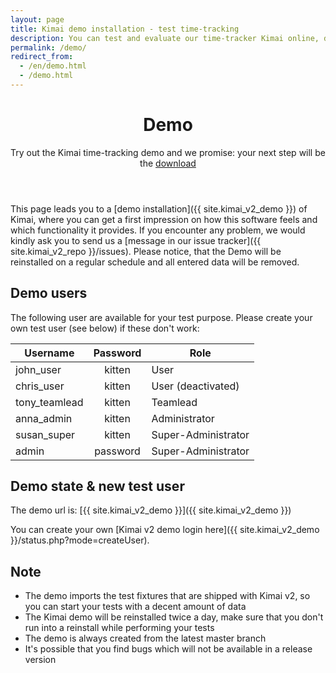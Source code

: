 ```yaml
---
layout: page
title: Kimai demo installation - test time-tracking
description: You can test and evaluate our time-tracker Kimai online, directly from our page.
permalink: /demo/
redirect_from:
  - /en/demo.html
  - /demo.html
---
```


<header class="major">
	<h1>Demo</h1>
    <p>
    Try out the Kimai time-tracking demo and we promise: your next step will be the <a href="{{ site.download_url }}">download</a> 
    </p>
</header>

This page leads you to a [demo installation]({{ site.kimai_v2_demo }}) of Kimai, where you can get a first
impression on how this software feels and which functionality it provides.
If you encounter any problem, we would kindly ask you to send us a [message in our issue tracker]({{ site.kimai_v2_repo }}/issues).
Please notice, that the Demo will be reinstalled on a regular schedule and all entered data will be removed.

## Demo users

The following user are available for your test purpose. Please create your own test user (see below) if these don't work:

| Username | Password | Role |
|---|:---:|---|
| john_user | kitten | User |
| chris_user | kitten | User (deactivated) |
| tony_teamlead | kitten | Teamlead |
| anna_admin | kitten | Administrator |
| susan_super | kitten | Super-Administrator |
| admin | password | Super-Administrator |

## Demo state & new test user

The demo url is: [{{ site.kimai_v2_demo }}]({{ site.kimai_v2_demo }})

<script src="https://demo-v2.kimai.org/status.php"></script>

You can create your own [Kimai v2 demo login here]({{ site.kimai_v2_demo }}/status.php?mode=createUser).

## Note

- The demo imports the test fixtures that are shipped with Kimai v2, so you can start your tests with a decent amount of data 
- The Kimai demo will be reinstalled twice a day, make sure that you don't run into a reinstall while performing your tests
- The demo is always created from the latest master branch
- It's possible that you find bugs which will not be available in a release version
